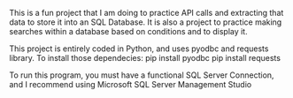 This is a fun project that I am doing to practice API calls and extracting that data to store it into an SQL Database. 
It is also a project to practice making searches within a database based on conditions and to display it.

This project is entirely coded in Python, and uses pyodbc and requests library.
To install those dependecies:
pip install pyodbc
pip install requests

To run this program, you must have a functional SQL Server Connection, and I recommend using Microsoft SQL Server Management Studio
